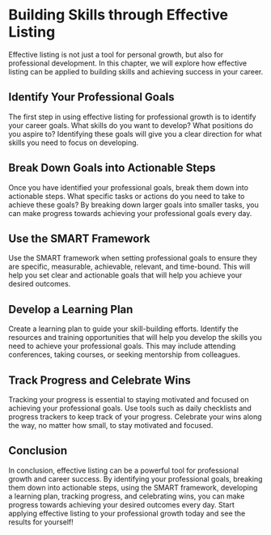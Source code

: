 Building Skills through Effective Listing
=======================================================================================================

Effective listing is not just a tool for personal growth, but also for professional development. In this chapter, we will explore how effective listing can be applied to building skills and achieving success in your career.

Identify Your Professional Goals
--------------------------------

The first step in using effective listing for professional growth is to identify your career goals. What skills do you want to develop? What positions do you aspire to? Identifying these goals will give you a clear direction for what skills you need to focus on developing.

Break Down Goals into Actionable Steps
--------------------------------------

Once you have identified your professional goals, break them down into actionable steps. What specific tasks or actions do you need to take to achieve these goals? By breaking down larger goals into smaller tasks, you can make progress towards achieving your professional goals every day.

Use the SMART Framework
-----------------------

Use the SMART framework when setting professional goals to ensure they are specific, measurable, achievable, relevant, and time-bound. This will help you set clear and actionable goals that will help you achieve your desired outcomes.

Develop a Learning Plan
-----------------------

Create a learning plan to guide your skill-building efforts. Identify the resources and training opportunities that will help you develop the skills you need to achieve your professional goals. This may include attending conferences, taking courses, or seeking mentorship from colleagues.

Track Progress and Celebrate Wins
---------------------------------

Tracking your progress is essential to staying motivated and focused on achieving your professional goals. Use tools such as daily checklists and progress trackers to keep track of your progress. Celebrate your wins along the way, no matter how small, to stay motivated and focused.

Conclusion
----------

In conclusion, effective listing can be a powerful tool for professional growth and career success. By identifying your professional goals, breaking them down into actionable steps, using the SMART framework, developing a learning plan, tracking progress, and celebrating wins, you can make progress towards achieving your desired outcomes every day. Start applying effective listing to your professional growth today and see the results for yourself!
